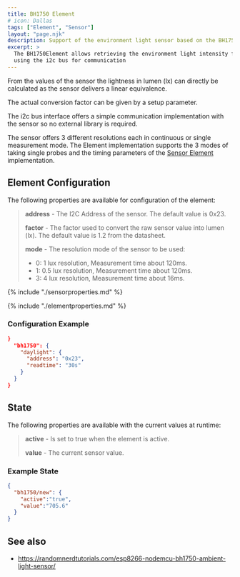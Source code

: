 ```yaml
---
title: BH1750 Element
# icon: Dallas
tags: ["Element", "Sensor"]
layout: "page.njk"
description: Support of the environment light sensor based on the BH1750 chip.
excerpt: >
  The BH1750Element allows retrieving the environment light intensity from BH1750 Ambient Light based sensors
  using the i2c bus for communication
---
```


From the values of the sensor the lightness in lumen (lx) can directly be calculated as the sensor delivers a linear equivalence.

The actual conversion factor can be given by a setup parameter.

The i2c bus interface offers a simple communication implementation with the sensor so no external library is required.

The sensor offers 3 different resolutions each in continuous or single measurement mode.
The Element implementation supports the 3 modes of taking single probes and the timing parameters of the [Sensor Element] implementation.


## Element Configuration

<!-- <object data="/element.svg?bh1750" type="image/svg+xml"></object> -->

The following properties are available for configuration of the element:

> **address** - The I2C Address of the sensor. The default value is 0x23.
>
> **factor** - The factor used to convert the raw sensor value into lumen (lx). The default value is
1.2 from the datasheet.
>
> **mode** - The resolution mode of the sensor to be used:
>
> * 0: 1 lux resolution, Measurement time about 120ms.
> * 1: 0.5 lux resolution, Measurement time about 120ms.
> * 3: 4 lux resolution, Measurement time about 16ms.

{% include "./sensorproperties.md" %}

{% include "./elementproperties.md" %}


### Configuration Example

``` json
}
  "bh1750": {
    "daylight": {
      "address": "0x23",
      "readtime": "30s"
    }
  }
}
```

## State

The following properties are available with the current values at runtime:

> **active** - Is set to true when the element is active.
>
> **value** - The current sensor value.


### Example State

``` json
{
  "bh1750/new": {
    "active":"true",
    "value":"705.6"
  }
}
```


## See also

* <https://randomnerdtutorials.com/esp8266-nodemcu-bh1750-ambient-light-sensor/>


[Sensor Element]: /elements/sensor.md
